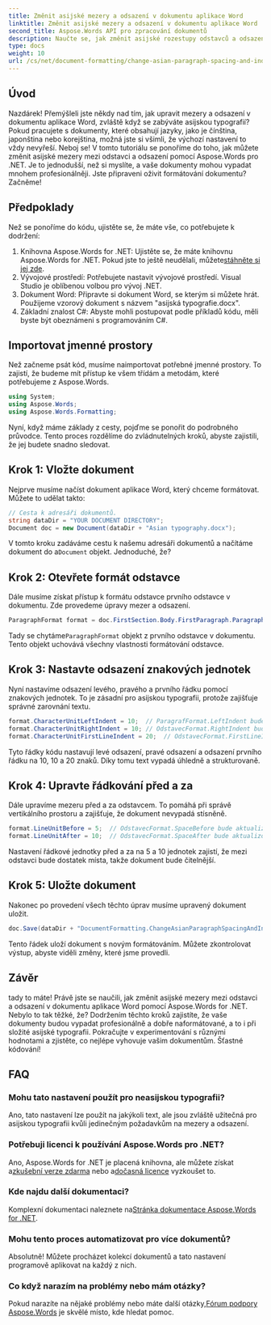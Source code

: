 ```yaml
---
title: Změnit asijské mezery a odsazení v dokumentu aplikace Word
linktitle: Změnit asijské mezery a odsazení v dokumentu aplikace Word
second_title: Aspose.Words API pro zpracování dokumentů
description: Naučte se, jak změnit asijské rozestupy odstavců a odsazení v dokumentech aplikace Word pomocí Aspose.Words for .NET s tímto komplexním průvodcem krok za krokem.
type: docs
weight: 10
url: /cs/net/document-formatting/change-asian-paragraph-spacing-and-indents/
---
```

## Úvod

Nazdárek! Přemýšleli jste někdy nad tím, jak upravit mezery a odsazení v dokumentu aplikace Word, zvláště když se zabýváte asijskou typografií? Pokud pracujete s dokumenty, které obsahují jazyky, jako je čínština, japonština nebo korejština, možná jste si všimli, že výchozí nastavení to vždy nevyřeší. Neboj se! V tomto tutoriálu se ponoříme do toho, jak můžete změnit asijské mezery mezi odstavci a odsazení pomocí Aspose.Words pro .NET. Je to jednodušší, než si myslíte, a vaše dokumenty mohou vypadat mnohem profesionálněji. Jste připraveni oživit formátování dokumentu? Začněme!

## Předpoklady

Než se ponoříme do kódu, ujistěte se, že máte vše, co potřebujete k dodržení:

1.  Knihovna Aspose.Words for .NET: Ujistěte se, že máte knihovnu Aspose.Words for .NET. Pokud jste to ještě neudělali, můžete[stáhněte si jej zde](https://releases.aspose.com/words/net/).
2. Vývojové prostředí: Potřebujete nastavit vývojové prostředí. Visual Studio je oblíbenou volbou pro vývoj .NET.
3. Dokument Word: Připravte si dokument Word, se kterým si můžete hrát. Použijeme vzorový dokument s názvem "asijská typografie.docx".
4. Základní znalost C#: Abyste mohli postupovat podle příkladů kódu, měli byste být obeznámeni s programováním C#.

## Importovat jmenné prostory

Než začneme psát kód, musíme naimportovat potřebné jmenné prostory. To zajistí, že budeme mít přístup ke všem třídám a metodám, které potřebujeme z Aspose.Words.

```csharp
using System;
using Aspose.Words;
using Aspose.Words.Formatting;
```

Nyní, když máme základy z cesty, pojďme se ponořit do podrobného průvodce. Tento proces rozdělíme do zvládnutelných kroků, abyste zajistili, že jej budete snadno sledovat.

## Krok 1: Vložte dokument

Nejprve musíme načíst dokument aplikace Word, který chceme formátovat. Můžete to udělat takto:

```csharp
// Cesta k adresáři dokumentů.
string dataDir = "YOUR DOCUMENT DIRECTORY";
Document doc = new Document(dataDir + "Asian typography.docx");
```

 V tomto kroku zadáváme cestu k našemu adresáři dokumentů a načítáme dokument do a`Document` objekt. Jednoduché, že?

## Krok 2: Otevřete formát odstavce

Dále musíme získat přístup k formátu odstavce prvního odstavce v dokumentu. Zde provedeme úpravy mezer a odsazení.

```csharp
ParagraphFormat format = doc.FirstSection.Body.FirstParagraph.ParagraphFormat;
```

 Tady se chytáme`ParagraphFormat` objekt z prvního odstavce v dokumentu. Tento objekt uchovává všechny vlastnosti formátování odstavce.

## Krok 3: Nastavte odsazení znakových jednotek

Nyní nastavíme odsazení levého, pravého a prvního řádku pomocí znakových jednotek. To je zásadní pro asijskou typografii, protože zajišťuje správné zarovnání textu.

```csharp
format.CharacterUnitLeftIndent = 10;  // ParagrafFormat.LeftIndent bude aktualizován
format.CharacterUnitRightIndent = 10; // OdstavecFormat.RightIndent bude aktualizován
format.CharacterUnitFirstLineIndent = 20;  // OdstavecFormat.FirstLineIndent bude aktualizován
```

Tyto řádky kódu nastavují levé odsazení, pravé odsazení a odsazení prvního řádku na 10, 10 a 20 znaků. Díky tomu text vypadá úhledně a strukturovaně.

## Krok 4: Upravte řádkování před a za

Dále upravíme mezeru před a za odstavcem. To pomáhá při správě vertikálního prostoru a zajišťuje, že dokument nevypadá stísněně.

```csharp
format.LineUnitBefore = 5;  // OdstavecFormat.SpaceBefore bude aktualizován
format.LineUnitAfter = 10;  // OdstavecFormat.SpaceAfter bude aktualizován
```

Nastavení řádkové jednotky před a za na 5 a 10 jednotek zajistí, že mezi odstavci bude dostatek místa, takže dokument bude čitelnější.

## Krok 5: Uložte dokument

Nakonec po provedení všech těchto úprav musíme upravený dokument uložit.

```csharp
doc.Save(dataDir + "DocumentFormatting.ChangeAsianParagraphSpacingAndIndents.doc");
```

Tento řádek uloží dokument s novým formátováním. Můžete zkontrolovat výstup, abyste viděli změny, které jsme provedli.

## Závěr

tady to máte! Právě jste se naučili, jak změnit asijské mezery mezi odstavci a odsazení v dokumentu aplikace Word pomocí Aspose.Words for .NET. Nebylo to tak těžké, že? Dodržením těchto kroků zajistíte, že vaše dokumenty budou vypadat profesionálně a dobře naformátované, a to i při složité asijské typografii. Pokračujte v experimentování s různými hodnotami a zjistěte, co nejlépe vyhovuje vašim dokumentům. Šťastné kódování!

## FAQ

### Mohu tato nastavení použít pro neasijskou typografii?
Ano, tato nastavení lze použít na jakýkoli text, ale jsou zvláště užitečná pro asijskou typografii kvůli jedinečným požadavkům na mezery a odsazení.

### Potřebuji licenci k používání Aspose.Words pro .NET?
 Ano, Aspose.Words for .NET je placená knihovna, ale můžete získat a[zkušební verze zdarma](https://releases.aspose.com/) nebo a[dočasná licence](https://purchase.aspose.com/temporary-license/) vyzkoušet to.

### Kde najdu další dokumentaci?
 Komplexní dokumentaci naleznete na[Stránka dokumentace Aspose.Words for .NET](https://reference.aspose.com/words/net/).

### Mohu tento proces automatizovat pro více dokumentů?
Absolutně! Můžete procházet kolekcí dokumentů a tato nastavení programově aplikovat na každý z nich.

### Co když narazím na problémy nebo mám otázky?
 Pokud narazíte na nějaké problémy nebo máte další otázky,[Fórum podpory Aspose.Words](https://forum.aspose.com/c/words/8) je skvělé místo, kde hledat pomoc.
